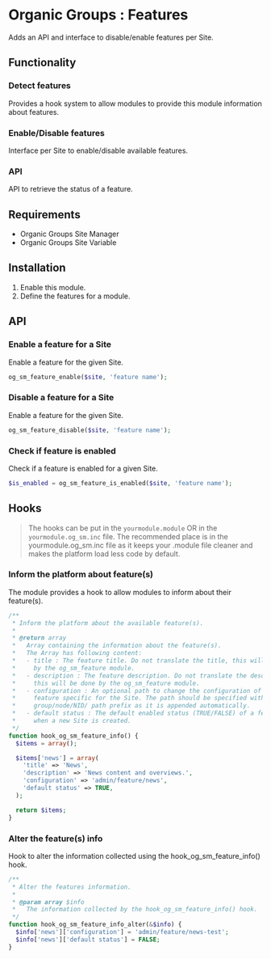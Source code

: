 # Organic Groups : Features
Adds an API and interface to disable/enable features per Site.



## Functionality
### Detect features
Provides a hook system to allow modules to provide this module information about
features.


### Enable/Disable features
Interface per Site to enable/disable available features.


### API
API to retrieve the status of a feature.



## Requirements
* Organic Groups Site Manager
* Organic Groups Site Variable



## Installation
1. Enable this module.
2. Define the features for a module.



## API
### Enable a feature for a Site
Enable a feature for the given Site.

```php
og_sm_feature_enable($site, 'feature name');
```


### Disable a feature for a Site
Enable a feature for the given Site.

```php
og_sm_feature_disable($site, 'feature name');
```


### Check if feature is enabled
Check if a feature is enabled for a given Site.

```php
$is_enabled = og_sm_feature_is_enabled($site, 'feature name');
```



## Hooks
> The hooks can be put in the `yourmodule.module` OR in the
> `yourmodule.og_sm.inc` file.
> The recommended place is in the yourmodule.og_sm.inc file as it keeps your
> .module file cleaner and makes the platform load less code by default.


### Inform the platform about feature(s)
The module provides a hook to allow modules to inform about their feature(s).

```php
/**
 * Inform the platform about the available feature(s).
 *
 * @return array
 *   Array containing the information about the feature(s).
 *   The Array has following content:
 *   - title : The feature title. Do not translate the title, this will be done
 *     by the og_sm_feature module.
 *   - description : The feature description. Do not translate the description,
 *     this will be done by the og_sm_feature module.
 *   - configuration : An optional path to change the configuration of the
 *     feature specific for the Site. The path should be specified without the
 *     group/node/NID/ path prefix as it is appended automatically.
 *   - default status : The default enabled status (TRUE/FALSE) of a feature
 *     when a new Site is created.
 */
function hook_og_sm_feature_info() {
  $items = array();

  $items['news'] = array(
    'title' => 'News',
    'description' => 'News content and overviews.',
    'configuration' => 'admin/feature/news',
    'default status' => TRUE,
  );

  return $items;
}
```


### Alter the feature(s) info
Hook to alter the information collected using the hook_og_sm_feature_info()
hook.

```php
/**
 * Alter the features information.
 *
 * @param array $info
 *   The information collected by the hook_og_sm_feature_info() hook.
 */
function hook_og_sm_feature_info_alter(&$info) {
  $info['news']['configuration'] = 'admin/feature/news-test';
  $info['news']['default status'] = FALSE;
}
```
